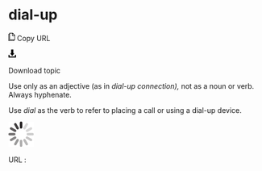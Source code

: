 # dial-up

![Copy URL](media/dial-up/Copy.png)
Copy URL

![Download](media/dial-up/Download.png)

Download topic

Use only as an adjective (as in *dial-up connection),* not as a noun or verb. Always hyphenate.

Use *dial* as the verb to refer to placing a call or using a dial-up device.

![In progress](media/dial-up/activity-large.gif)

URL :
